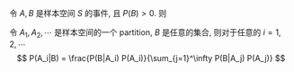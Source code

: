 
令 $A, B$ 是样本空间 $S$ 的事件, 且 $P(B) > 0$. 则

令 $A_1, A_2, \cdots$ 是样本空间的一个 partition, $B$ 是任意的集合, 则对于任意的 $i=1,2,\cdots$
$$
P(A_i|B) = \frac{P(B|A_i) P(A_i)}{\sum_{j=1}^\infty P(B|A_j) P(A_j)}
$$